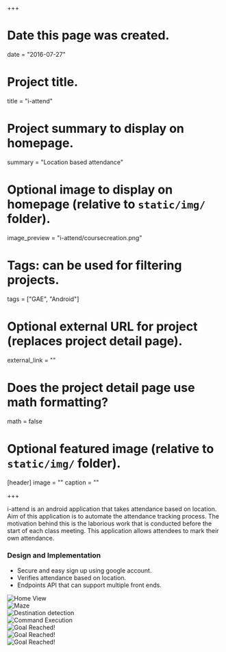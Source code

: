 +++
# Date this page was created.
date = "2016-07-27"

# Project title.
title = "i-attend"

# Project summary to display on homepage.
summary = "Location based attendance"

# Optional image to display on homepage (relative to `static/img/` folder).
image_preview = "i-attend/coursecreation.png"

# Tags: can be used for filtering projects.
tags = ["GAE", "Android"]

# Optional external URL for project (replaces project detail page).
external_link = ""

# Does the project detail page use math formatting?
math = false

# Optional featured image (relative to `static/img/` folder).
[header]
image = ""
caption = ""

+++

<style>
.carousel .item img {
    max-height: 380px;
    min-width: auto;
}
</style>

i-attend is an android application that takes attendance based on location. Aim of this application is to automate the attendance tracking process. The motivation behind this is the laborious work that is conducted before the start of each class meeting. This application allows attendees to mark their own attendance.

### Design and Implementation
* Secure and easy sign up using google account.
* Verifies attendance based on location.
* Endpoints API that can support multiple front ends.

<div id="carousel-marsrover" class="carousel slide" data-ride="carousel">
  <div class="carousel-inner" role="listbox">
    <div class="item active">
      <img src="/img/i-attend/signin.png" class="img-responsive" alt="Home View">
    </div>
    <div class="item">
      <img src="/img/i-attend/usertype.png" class="img-responsive" alt="Maze">
    </div>
    <div class="item">
      <img src="/img/i-attend/coursecreation.png" class="img-responsive" alt="Destination detection">
    </div>
    <div class="item">
      <img src="/img/i-attend/gps_setting.png" class="img-responsive" alt="Command Execution">
    </div>
    <div class="item">
      <img src="/img/i-attend/gpswarning.png" class="img-responsive" alt="Goal Reached!">
    </div>
    <div class="item">
      <img src="/img/i-attend/gpswarning.png" class="img-responsive" alt="Goal Reached!">
    </div>
    <div class="item">
      <img src="/img/i-attend/courselist.png" class="img-responsive" alt="Goal Reached!">
    </div>
  </div>
</div>